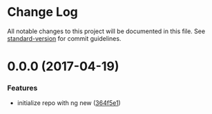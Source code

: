 # Change Log

All notable changes to this project will be documented in this file. See [standard-version](https://github.com/conventional-changelog/standard-version) for commit guidelines.

<a name="0.0.0"></a>
# 0.0.0 (2017-04-19)


### Features

* initialize repo with ng new ([364f5e1](https://github.com/ccadieux/angular-testing/commit/364f5e1))
